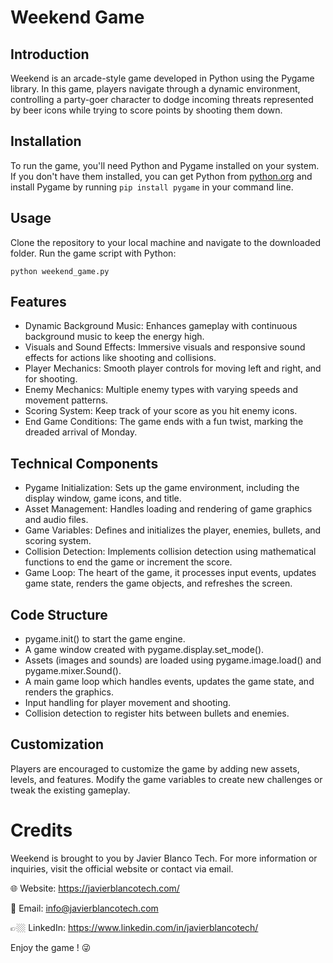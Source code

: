 # Weekend Game

## Introduction

Weekend is an arcade-style game developed in Python using the Pygame library. In this game, players navigate through a dynamic environment, controlling a party-goer character to dodge incoming threats represented by beer icons while trying to score points by shooting them down.

## Installation

To run the game, you'll need Python and Pygame installed on your system. If you don't have them installed, you can get Python from [python.org](https://www.python.org/) and install Pygame by running `pip install pygame` in your command line.

## Usage

Clone the repository to your local machine and navigate to the downloaded folder. Run the game script with Python:
```shell
python weekend_game.py
```


## Features

- Dynamic Background Music: Enhances gameplay with continuous background music to keep the energy high.
- Visuals and Sound Effects: Immersive visuals and responsive sound effects for actions like shooting and collisions.
- Player Mechanics: Smooth player controls for moving left and right, and for shooting.
- Enemy Mechanics: Multiple enemy types with varying speeds and movement patterns.
- Scoring System: Keep track of your score as you hit enemy icons.
- End Game Conditions: The game ends with a fun twist, marking the dreaded arrival of Monday.

## Technical Components

- Pygame Initialization: Sets up the game environment, including the display window, game icons, and title.
- Asset Management: Handles loading and rendering of game graphics and audio files.
- Game Variables: Defines and initializes the player, enemies, bullets, and scoring system.
- Collision Detection: Implements collision detection using mathematical functions to end the game or increment the score.
- Game Loop: The heart of the game, it processes input events, updates game state, renders the game objects, and refreshes the screen.

## Code Structure

- pygame.init() to start the game engine.
- A game window created with pygame.display.set_mode().
- Assets (images and sounds) are loaded using pygame.image.load() and pygame.mixer.Sound().
- A main game loop which handles events, updates the game state, and renders the graphics.
- Input handling for player movement and shooting.
- Collision detection to register hits between bullets and enemies.

## Customization

Players are encouraged to customize the game by adding new assets, levels, and features. Modify the game variables to create new challenges or tweak the existing gameplay.

# Credits

Weekend is brought to you by Javier Blanco Tech. For more information or inquiries, visit the official website or contact via email.



🌐 Website: https://javierblancotech.com/

📧 Email: info@javierblancotech.com

👉🏼 LinkedIn: https://www.linkedin.com/in/javierblancotech/

Enjoy the game ! 😜
